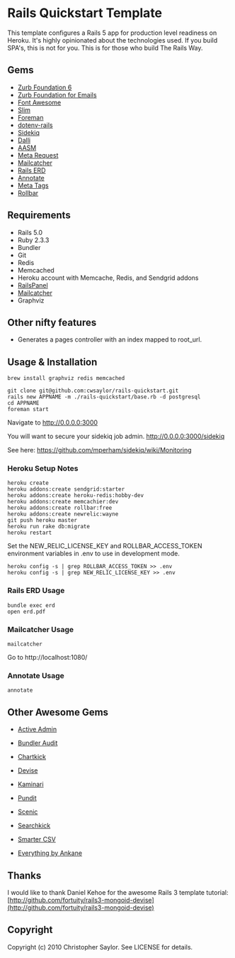 # Rails Quickstart Template

This template configures a Rails 5 app for production level readiness on Heroku.
It's highly opinionated about the technologies used. If you build SPA's, this is not for you.
This is for those who build The Rails Way.

## Gems

* [Zurb Foundation 6](https://github.com/zurb/foundation-rails)
* [Zurb Foundation for Emails](https://github.com/zurb/foundation-emails)
* [Font Awesome](https://github.com/bokmann/font-awesome-rails)
* [Slim](https://github.com/slim-template/slim)
* [Foreman](https://github.com/ddollar/foreman)
* [dotenv-rails](https://github.com/bkeepers/dotenv)
* [Sidekiq](https://github.com/mperham/sidekiq)
* [Dalli](https://github.com/petergoldstein/dalli)
* [AASM](https://github.com/aasm/aasm)
* [Meta Request](https://github.com/dejan/rails_panel/tree/master/meta_request)
* [Mailcatcher](https://mailcatcher.me/)
* [Rails ERD](https://github.com/voormedia/rails-erd)
* [Annotate](https://github.com/ctran/annotate_models)
* [Meta Tags](https://github.com/kpumuk/meta-tags)
* [Rollbar](https://github.com/rollbar/rollbar-gem)

## Requirements

* Rails 5.0
* Ruby 2.3.3
* Bundler
* Git
* Redis
* Memcached
* Heroku account with Memcache, Redis, and Sendgrid addons
* [RailsPanel](https://github.com/dejan/rails_panel)
* [Mailcatcher](https://mailcatcher.me/)
* Graphviz

## Other nifty features

* Generates a pages controller with an index mapped to root_url.

## Usage & Installation

    brew install graphviz redis memcached

    git clone git@github.com:cwsaylor/rails-quickstart.git
    rails new APPNAME -m ./rails-quickstart/base.rb -d postgresql
    cd APPNAME
    foreman start

Navigate to http://0.0.0.0:3000

You will want to secure your sidekiq job admin.
http://0.0.0.0:3000/sidekiq

See here:
https://github.com/mperham/sidekiq/wiki/Monitoring

### Heroku Setup Notes

    heroku create
    heroku addons:create sendgrid:starter
    heroku addons:create heroku-redis:hobby-dev
    heroku addons:create memcachier:dev
    heroku addons:create rollbar:free
    heroku addons:create newrelic:wayne
    git push heroku master
    heroku run rake db:migrate
    heroku restart

Set the NEW_RELIC_LICENSE_KEY and ROLLBAR_ACCESS_TOKEN environment variables in .env to use in development mode.

    heroku config -s | grep ROLLBAR_ACCESS_TOKEN >> .env
    heroku config -s | grep NEW_RELIC_LICENSE_KEY >> .env

### Rails ERD Usage

    bundle exec erd
    open erd.pdf

### Mailcatcher Usage

    mailcatcher

Go to http://localhost:1080/

### Annotate Usage

    annotate

## Other Awesome Gems

* [Active Admin](https://github.com/activeadmin/activeadmin)
* [Bundler Audit](https://github.com/rubysec/bundler-audit)
* [Chartkick](https://github.com/ankane/chartkick)
* [Devise](https://github.com/plataformatec/devise)
* [Kaminari](https://github.com/kaminari/kaminari)
* [Pundit](https://github.com/elabs/pundit)
* [Scenic](https://github.com/thoughtbot/scenic)
* [Searchkick](https://github.com/ankane/searchkick)
* [Smarter CSV](https://github.com/tilo/smarter_csv)

* [Everything by Ankane](https://github.com/ankane)

## Thanks

I would like to thank Daniel Kehoe for the awesome Rails 3 template tutorial:
[http://github.com/fortuity/rails3-mongoid-devise](http://github.com/fortuity/rails3-mongoid-devise)

## Copyright

Copyright (c) 2010 Christopher Saylor. See LICENSE for details.

